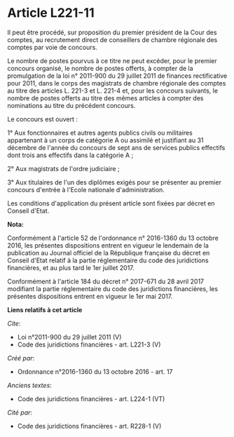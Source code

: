 # Article L221-11

Il peut être procédé, sur proposition du premier président de la Cour des comptes, au recrutement direct de conseillers de
chambre régionale des comptes par voie de concours. 

Le nombre de postes pourvus à ce titre ne peut excéder, pour le premier concours organisé, le nombre de postes offerts, à
compter de la promulgation de la loi n° 2011-900 du 29 juillet 2011 de finances rectificative pour 2011, dans le corps des
magistrats de chambre régionale des comptes au titre des articles L. 221-3 et L. 221-4 et, pour les concours suivants, le
nombre de postes offerts au titre des mêmes articles à compter des nominations au titre du précédent concours. 

Le concours est ouvert : 

1° Aux fonctionnaires et autres agents publics civils ou militaires appartenant à un corps de catégorie A ou assimilé et
justifiant au 31 décembre de l'année du concours de sept ans de services publics effectifs dont trois ans effectifs dans la
catégorie A ; 

2° Aux magistrats de l'ordre judiciaire ; 

3° Aux titulaires de l'un des diplômes exigés pour se présenter au premier concours d'entrée à l'Ecole nationale
d'administration. 

Les conditions d'application du présent article sont fixées par décret en Conseil d'Etat.

**Nota:**

Conformément à l'article 52 de l'ordonnance n° 2016-1360 du 13 octobre 2016, les présentes dispositions entrent en vigueur le
lendemain de la publication au Journal officiel de la République française du décret en Conseil d'Etat relatif à la partie
réglementaire du code des juridictions financières, et au plus tard le 1er juillet 2017.

Conformément à l'article 184 du décret n° 2017-671 du 28 avril 2017 modifiant la partie réglementaire du code des
juridictions financières, les présentes dispositions entrent en vigueur le 1er mai 2017.

**Liens relatifs à cet article**

_Cite_:

  - Loi n°2011-900 du 29 juillet 2011 (V)
  - Code des juridictions financières - art. L221-3 (V)

_Créé par_:

  - Ordonnance n°2016-1360 du 13 octobre 2016 - art. 17

_Anciens textes_:

  - Code des juridictions financières - art. L224-1 (VT)

_Cité par_:

  - Code des juridictions financières - art. R228-1 (V)
